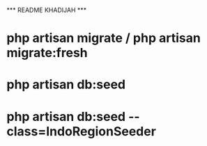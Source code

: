 *** README KHADIJAH ***


<!-- Create Databases and Tables -->
# php artisan migrate / php artisan migrate:fresh 

<!-- Create Data Factory -->
# php artisan db:seed 

<!-- Create Data Indonesian Region -->
# php artisan db:seed --class=IndoRegionSeeder
